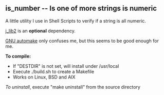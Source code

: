 ## is\_number -- Is one of more strings is numeric

A little utility I use in Shell Scripts to
verify if a string is all numeric.

[j\_lib2](https://github.com/jmcunx/j_lib2) is an **optional** dependency.

[GNU automake](https://en.wikipedia.org/wiki/Automake)
only confuses me, but this seems to be good enough for me.

**To compile:**
* If "DESTDIR" is not set, will install under /usr/local
* Execute ./build.sh to create a Makefile
* Works on Linux, BSD and AIX

_To uninstall_, execute
"make uninstall"
from the source directory
